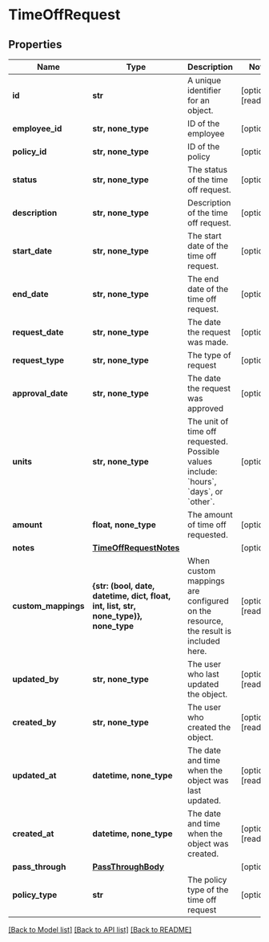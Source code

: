 # TimeOffRequest


## Properties
Name | Type | Description | Notes
------------ | ------------- | ------------- | -------------
**id** | **str** | A unique identifier for an object. | [optional] [readonly] 
**employee_id** | **str, none_type** | ID of the employee | [optional] 
**policy_id** | **str, none_type** | ID of the policy | [optional] 
**status** | **str, none_type** | The status of the time off request. | [optional] 
**description** | **str, none_type** | Description of the time off request. | [optional] 
**start_date** | **str, none_type** | The start date of the time off request. | [optional] 
**end_date** | **str, none_type** | The end date of the time off request. | [optional] 
**request_date** | **str, none_type** | The date the request was made. | [optional] 
**request_type** | **str, none_type** | The type of request | [optional] 
**approval_date** | **str, none_type** | The date the request was approved | [optional] 
**units** | **str, none_type** | The unit of time off requested. Possible values include: &#x60;hours&#x60;, &#x60;days&#x60;, or &#x60;other&#x60;. | [optional] 
**amount** | **float, none_type** | The amount of time off requested. | [optional] 
**notes** | [**TimeOffRequestNotes**](TimeOffRequestNotes.md) |  | [optional] 
**custom_mappings** | **{str: (bool, date, datetime, dict, float, int, list, str, none_type)}, none_type** | When custom mappings are configured on the resource, the result is included here. | [optional] [readonly] 
**updated_by** | **str, none_type** | The user who last updated the object. | [optional] [readonly] 
**created_by** | **str, none_type** | The user who created the object. | [optional] [readonly] 
**updated_at** | **datetime, none_type** | The date and time when the object was last updated. | [optional] [readonly] 
**created_at** | **datetime, none_type** | The date and time when the object was created. | [optional] [readonly] 
**pass_through** | [**PassThroughBody**](PassThroughBody.md) |  | [optional] 
**policy_type** | **str** | The policy type of the time off request | [optional] 

[[Back to Model list]](../../README.md#documentation-for-models) [[Back to API list]](../../README.md#documentation-for-api-endpoints) [[Back to README]](../../README.md)



